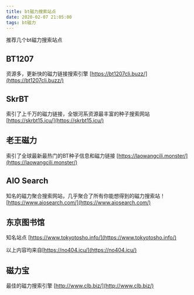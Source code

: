 ```yaml
---
title: bt磁力搜索站点
date: 2020-02-07 21:05:00
tags: bt磁力
---
```

推荐几个bt磁力搜索站点
<!--more-->
## BT1207
资源多，更新快的磁力链接搜索引擎
[https://bt1207cli.buzz/](https://bt1207cli.buzz/)
## SkrBT
索引了上千万的磁力链接，全银河系资源最丰富的种子搜索网站
[https://skrbt15.icu/](https://skrbt15.icu/)
## 老王磁力
索引了全球最新最热门的BT种子信息和磁力链接
[https://laowangcili.monster/](https://laowangcili.monster/)
## AIO Search
知名的磁力聚合搜索网站，几乎聚合了所有你能想得到的磁力搜索站！
[https://www.aiosearch.com/](https://www.aiosearch.com/)
## 东京图书馆
知名站点
[https://www.tokyotosho.info/](https://www.tokyotosho.info/)

以上内容均来自[https://no404.icu/](https://no404.icu/)
## 磁力宝
最佳的磁力搜索引擎
[http://www.clb.biz/](http://www.clb.biz/)